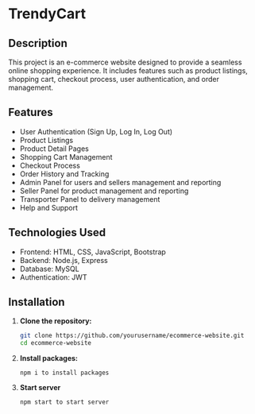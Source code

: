 # TrendyCart

## Description
This project is an e-commerce website designed to provide a seamless online shopping experience. It includes features such as product listings, shopping cart, checkout process, user authentication, and order management.

## Features
- User Authentication (Sign Up, Log In, Log Out)
- Product Listings
- Product Detail Pages
- Shopping Cart Management
- Checkout Process
- Order History and Tracking
- Admin Panel for users and sellers management and reporting
- Seller Panel for product management and reporting
- Transporter Panel to delivery management
- Help and Support

## Technologies Used
- Frontend: HTML, CSS, JavaScript, Bootstrap
- Backend: Node.js, Express
- Database: MySQL
- Authentication: JWT

## Installation
1. **Clone the repository:**
   ```bash
   git clone https://github.com/yourusername/ecommerce-website.git
   cd ecommerce-website

2. **Install packages:**
   ```terminal
   npm i to install packages

3. **Start server**
   ```terminal
   npm start to start server
   
